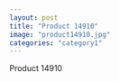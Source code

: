 ```yaml
---
layout: post
title: "Product 14910"
image: "product14910.jpg"
categories: "category1"
---
```

Product 14910
